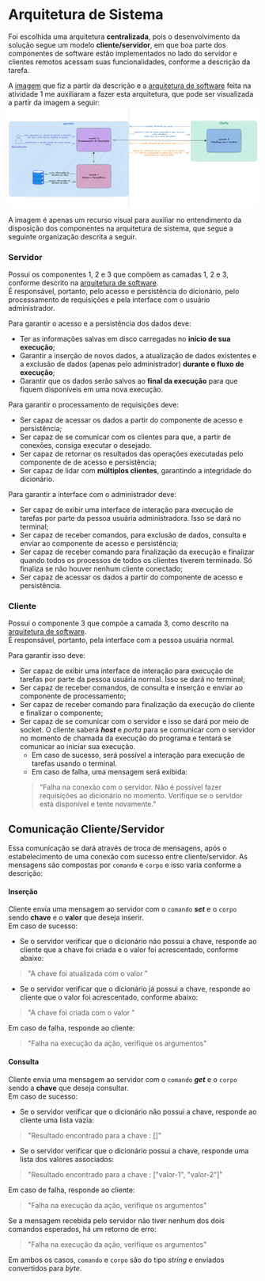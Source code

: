
# Arquitetura de Sistema

Foi escolhida uma arquitetura **centralizada**, pois o desenvolvimento da solução segue um modelo **cliente/servidor**, em que boa parte dos componentes de software estão implementados no lado do servidor e clientes remotos acessam suas funcionalidades, conforme a descrição da tarefa.

A [imagem](assets/draw-remote-dictionary.png) que fiz a partir da descrição e a [arquitetura de software](activity_1.md) feita na atividade 1 me auxiliaram a fazer esta arquitetura, que pode ser visualizada a partir da imagem a seguir:
![](assets/system-architecture.png)

A imagem é apenas um recurso visual para auxiliar no entendimento da disposição dos componentes na arquitetura de sistema, que segue a seguinte organização descrita a seguir.

### Servidor
Possui os componentes 1, 2 e 3 que compõem as camadas 1, 2 e 3, conforme descrito na [arquitetura de software](activity_1.md).  
É responsável, portanto, pelo acesso e persistência do dicionário, pelo processamento de requisições e pela interface com o usuário administrador.

Para garantir o acesso e a persistência dos dados deve:
- Ter as informações salvas em disco carregadas no **início de sua execução**;
- Garantir a inserção de novos dados, a atualização de dados existentes e a exclusão de dados (apenas pelo administrador) **durante o fluxo de execução**;
- Garantir que os dados serão salvos ao **final da execução** para que fiquem disponíveis em uma nova execução.

Para garantir o processamento de requisições deve:
- Ser capaz de acessar os dados a partir do componente de acesso e persistência;
- Ser capaz de se comunicar com os clientes para que, a partir de conexões, consiga executar o desejado.
- Ser capaz de retornar os resultados das operações executadas pelo componente de de acesso e persistência;
- Ser capaz de lidar com **múltiplos clientes**, garantindo a integridade do dicionário.

Para garantir a interface com o administrador deve:
- Ser capaz de exibir uma interface de interação para execução de tarefas por parte da pessoa usuária administradora. Isso se dará no terminal;
- Ser capaz de receber comandos, para exclusão de dados, consulta e enviar ao componente de acesso e persistência; 
- Ser capaz de receber comando para finalização da execução e finalizar quando todos os processos de todos os clientes tiverem terminado. Só finaliza se não houver nenhum cliente conectado;
- Ser capaz de acessar os dados a partir do componente de acesso e persistência.

### Cliente
Possui o componente 3 que compõe a camada 3, como descrito na [arquitetura de software](activity_1.md).  
É responsável, portanto, pela interface com a pessoa usuária normal. 

Para garantir isso deve:
- Ser capaz de exibir uma interface de interação para execução de tarefas por parte da pessoa usuária normal. Isso se dará no terminal;
- Ser capaz de receber comandos, de consulta e inserção e enviar ao componente de processamento;
- Ser capaz de receber comando para finalização da execução do cliente e finalizar o componente;
- Ser capaz de se comunicar com o servidor e isso se dará por meio de socket. O cliente saberá ***host*** e *porta* para se comunicar com o servidor no momento de chamada da execução do programa e tentará se comunicar ao iniciar sua execução. 
    - Em caso de sucesso, será possível a interação para execução de tarefas usando o terminal.
    - Em caso de falha, uma mensagem será exibida: 
    > "Falha na conexão com o servidor. Não é possível fazer requisições ao dicionário no momento. 
    > Verifique se o servidor está disponível e tente novamente."

## Comunicação Cliente/Servidor
Essa comunicação se dará através de troca de mensagens, após o estabelecimento de uma conexão com sucesso entre cliente/servidor. 
As mensagens são compostas por `comando` e `corpo` e isso varia conforme a descrição:
#### Inserção  
Cliente envia uma mensagem ao servidor com o `comando` ***set*** e o `corpo` sendo **chave** e o **valor** que deseja inserir.  
Em caso de sucesso:
- Se o servidor verificar que o dicionário não possui a chave, responde ao cliente que a chave foi criada e o valor foi acrescentado, conforme abaixo:
> "A chave <chave> foi atualizada com o valor <valor>"  
- Se o servidor verificar que o dicionário já possui a chave, responde ao cliente que o valor foi acrescentado, conforme abaixo:  
> "A chave <chave> foi criada com o valor <valor>"

Em caso de falha, responde ao cliente:
> "Falha na execução da ação, verifique os argumentos"

#### Consulta  
Cliente envia uma mensagem ao servidor com o `comando` ***get*** e o `corpo` sendo a **chave** que deseja consultar.  
Em caso de sucesso:
- Se o servidor verificar que o dicionário não possui a chave, responde ao cliente uma lista vazia:  
> "Resultado encontrado para a chave <chave>: []"
- Se o servidor verificar que o dicionário possui a chave, responde uma lista dos valores associados:  
> "Resultado encontrado para a chave <chave>: ["valor-1", "valor-2"]"  

Em caso de falha, responde ao cliente:
> "Falha na execução da ação, verifique os argumentos"

Se a mensagem recebida pelo servidor não tiver nenhum dos dois comandos esperados, há um retorno de erro:  
> "Falha na execução da ação, verifique os argumentos"

Em ambos os casos, `comando` e `corpo` são do tipo *string* e enviados convertidos para *byte*.